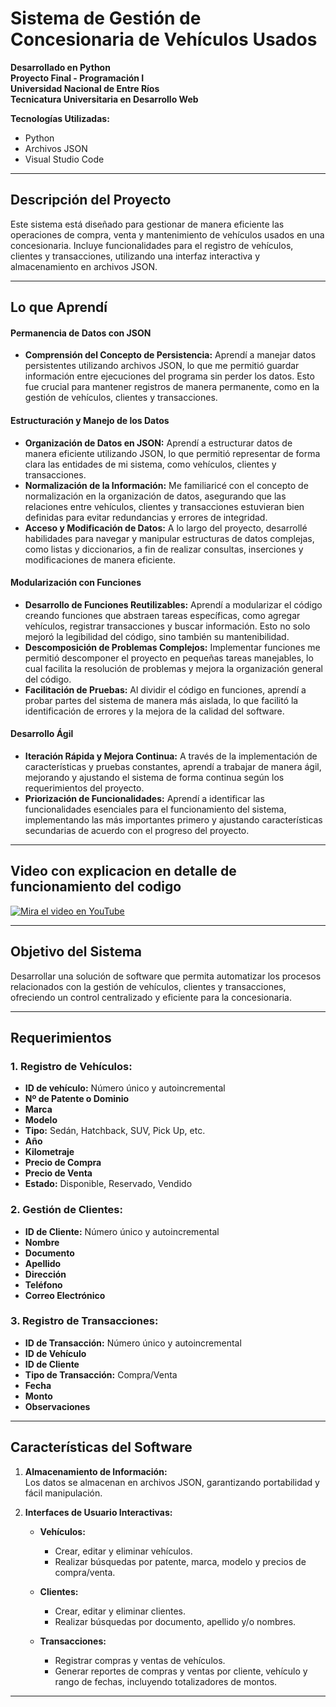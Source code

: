 # **Sistema de Gestión de Concesionaria de Vehículos Usados**
**Desarrollado en Python**  
**Proyecto Final - Programación I**  
**Universidad Nacional de Entre Ríos**  
**Tecnicatura Universitaria en Desarrollo Web**  

**Tecnologías Utilizadas:**  
- Python  
- Archivos JSON  
- Visual Studio Code 

---

## **Descripción del Proyecto**  
Este sistema está diseñado para gestionar de manera eficiente las operaciones de compra, venta y mantenimiento de vehículos usados en una concesionaria. Incluye funcionalidades para el registro de vehículos, clientes y transacciones, utilizando una interfaz interactiva y almacenamiento en archivos JSON.  

---

## **Lo que Aprendí**

#### **Permanencia de Datos con JSON**
- **Comprensión del Concepto de Persistencia:** Aprendí a manejar datos persistentes utilizando archivos JSON, lo que me permitió guardar información entre ejecuciones del programa sin perder los datos. Esto fue crucial para mantener registros de manera permanente, como en la gestión de vehículos, clientes y transacciones.

#### **Estructuración y Manejo de los Datos**
- **Organización de Datos en JSON:** Aprendí a estructurar datos de manera eficiente utilizando JSON, lo que permitió representar de forma clara las entidades de mi sistema, como vehículos, clientes y transacciones. 
- **Normalización de la Información:** Me familiaricé con el concepto de normalización en la organización de datos, asegurando que las relaciones entre vehículos, clientes y transacciones estuvieran bien definidas para evitar redundancias y errores de integridad.
- **Acceso y Modificación de Datos:** A lo largo del proyecto, desarrollé habilidades para navegar y manipular estructuras de datos complejas, como listas y diccionarios, a fin de realizar consultas, inserciones y modificaciones de manera eficiente.

#### **Modularización con Funciones**
- **Desarrollo de Funciones Reutilizables:** Aprendí a modularizar el código creando funciones que abstraen tareas específicas, como agregar vehículos, registrar transacciones y buscar información. Esto no solo mejoró la legibilidad del código, sino también su mantenibilidad.
- **Descomposición de Problemas Complejos:** Implementar funciones me permitió descomponer el proyecto en pequeñas tareas manejables, lo cual facilita la resolución de problemas y mejora la organización general del código.
- **Facilitación de Pruebas:** Al dividir el código en funciones, aprendí a probar partes del sistema de manera más aislada, lo que facilitó la identificación de errores y la mejora de la calidad del software.

#### **Desarrollo Ágil**
- **Iteración Rápida y Mejora Continua:** A través de la implementación de características y pruebas constantes, aprendí a trabajar de manera ágil, mejorando y ajustando el sistema de forma continua según los requerimientos del proyecto.
- **Priorización de Funcionalidades:** Aprendí a identificar las funcionalidades esenciales para el funcionamiento del sistema, implementando las más importantes primero y ajustando características secundarias de acuerdo con el progreso del proyecto.

---

## **Video con explicacion en detalle de funcionamiento del codigo**
  
  [![Mira el video en YouTube](https://img.youtube.com/vi/-YvR8CUqmU4/maxresdefault.jpg)](https://www.youtube.com/watch?v=-YvR8CUqmU4)

---

## **Objetivo del Sistema**  
Desarrollar una solución de software que permita automatizar los procesos relacionados con la gestión de vehículos, clientes y transacciones, ofreciendo un control centralizado y eficiente para la concesionaria.

---

## **Requerimientos**

### **1. Registro de Vehículos:**  
   - **ID de vehículo:** Número único y autoincremental  
   - **Nº de Patente o Dominio**  
   - **Marca**  
   - **Modelo**  
   - **Tipo:** Sedán, Hatchback, SUV, Pick Up, etc.  
   - **Año**  
   - **Kilometraje**  
   - **Precio de Compra**  
   - **Precio de Venta**  
   - **Estado:** Disponible, Reservado, Vendido  

### **2. Gestión de Clientes:**  
   - **ID de Cliente:** Número único y autoincremental  
   - **Nombre**  
   - **Documento**  
   - **Apellido**  
   - **Dirección**  
   - **Teléfono**  
   - **Correo Electrónico**  

### **3. Registro de Transacciones:**  
   - **ID de Transacción:** Número único y autoincremental  
   - **ID de Vehículo**  
   - **ID de Cliente**  
   - **Tipo de Transacción:** Compra/Venta  
   - **Fecha**  
   - **Monto**  
   - **Observaciones**  

---

## **Características del Software**

1. **Almacenamiento de Información:**  
   Los datos se almacenan en archivos JSON, garantizando portabilidad y fácil manipulación.  

2. **Interfaces de Usuario Interactivas:**  
   - **Vehículos:**  
     - Crear, editar y eliminar vehículos.  
     - Realizar búsquedas por patente, marca, modelo y precios de compra/venta.  

   - **Clientes:**  
     - Crear, editar y eliminar clientes.  
     - Realizar búsquedas por documento, apellido y/o nombres.  

   - **Transacciones:**  
     - Registrar compras y ventas de vehículos.  
     - Generar reportes de compras y ventas por cliente, vehículo y rango de fechas, incluyendo totalizadores de montos.  

---

